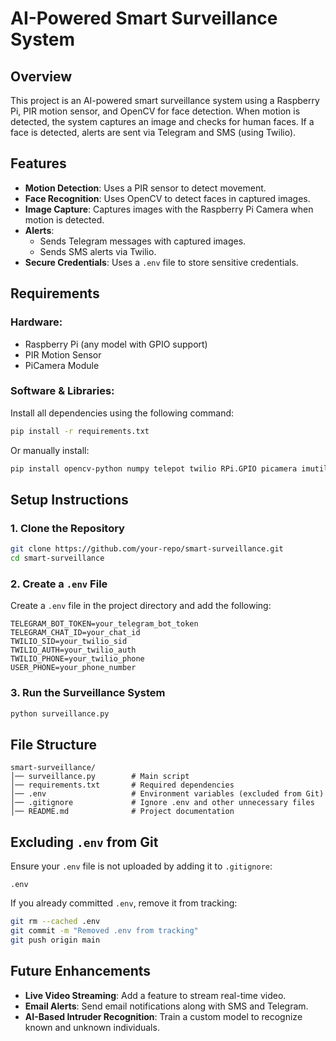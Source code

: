 # AI-Powered Smart Surveillance System

## Overview
This project is an AI-powered smart surveillance system using a Raspberry Pi, PIR motion sensor, and OpenCV for face detection. When motion is detected, the system captures an image and checks for human faces. If a face is detected, alerts are sent via Telegram and SMS (using Twilio).

## Features
- **Motion Detection**: Uses a PIR sensor to detect movement.
- **Face Recognition**: Uses OpenCV to detect faces in captured images.
- **Image Capture**: Captures images with the Raspberry Pi Camera when motion is detected.
- **Alerts**:
  - Sends Telegram messages with captured images.
  - Sends SMS alerts via Twilio.
- **Secure Credentials**: Uses a `.env` file to store sensitive credentials.

## Requirements
### Hardware:
- Raspberry Pi (any model with GPIO support)
- PIR Motion Sensor
- PiCamera Module

### Software & Libraries:
Install all dependencies using the following command:
```bash
pip install -r requirements.txt
```
Or manually install:
```bash
pip install opencv-python numpy telepot twilio RPi.GPIO picamera imutils python-dotenv
```

## Setup Instructions
### 1. Clone the Repository
```bash
git clone https://github.com/your-repo/smart-surveillance.git
cd smart-surveillance
```

### 2. Create a `.env` File
Create a `.env` file in the project directory and add the following:
```
TELEGRAM_BOT_TOKEN=your_telegram_bot_token
TELEGRAM_CHAT_ID=your_chat_id
TWILIO_SID=your_twilio_sid
TWILIO_AUTH=your_twilio_auth
TWILIO_PHONE=your_twilio_phone
USER_PHONE=your_phone_number
```

### 3. Run the Surveillance System
```bash
python surveillance.py
```

## File Structure
```
smart-surveillance/
│── surveillance.py        # Main script
│── requirements.txt       # Required dependencies
│── .env                   # Environment variables (excluded from Git)
│── .gitignore             # Ignore .env and other unnecessary files
│── README.md              # Project documentation
```

## Excluding `.env` from Git
Ensure your `.env` file is not uploaded by adding it to `.gitignore`:
```
.env
```
If you already committed `.env`, remove it from tracking:
```bash
git rm --cached .env
git commit -m "Removed .env from tracking"
git push origin main
```

## Future Enhancements
- **Live Video Streaming**: Add a feature to stream real-time video.
- **Email Alerts**: Send email notifications along with SMS and Telegram.
- **AI-Based Intruder Recognition**: Train a custom model to recognize known and unknown individuals.

